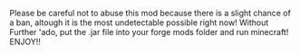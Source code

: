  Please be careful not to abuse this mod because there is a slight chance of a ban, altough it is the most undetectable possible right now! Without Further 'ado, put the .jar file into your forge mods folder and run minecraft! ENJOY!!
